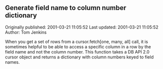 ## Generate field name to column number dictionary 
Originally published: 2001-03-21 11:05:52 
Last updated: 2001-03-21 11:05:52 
Author: Tom Jenkins 
 
When you get a set of rows from a cursor.fetch[one, many, all] call, it is sometimes helpful to be able to access a specific column in a row by the field name and not the column number.  This function takes a DB API 2.0 cursor object and returns a dictionary with column numbers keyed to field names.